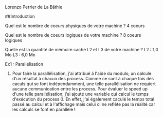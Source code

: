 Lorenzo Perrier de La Bâthie

##Introduction

Quel est le nombre de coeurs physiques de votre machine ?
4 coeurs

Quel est le nombre de coeurs logiques de votre machine ?
8 coeurs logiques

Quelle est la quantité de mémoire cache L2 et L3 de votre machine ?
L2 : 1,0 Mo
L3 : 6,0 Mo

Ex1 : Parallélisation

1. Pour faire la parallélisation, j'ai attribué à l'aide du modulo, un calcule d'un résultat à chacun des process. Comme ce sont à chaque fois des caculs qui se font indépendamment, une telle parallélisation ne requiert aucune communication entre les process. Pour évaluer le speed up d'une telle parallélisation, j'ai ajouté une variable qui calcul le temps d'exécution du process 0. En effet, j'ai également caculé le temps total passé au calcul et à l'affichage mais celui ci ne reflète pas la réalité car les calculs se font en parallèle !
